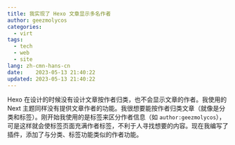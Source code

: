 ```yaml
---
title: 我实现了 Hexo 文章显示多名作者
author: geezmolycos
categories:
  - virt
tags:
  - tech
  - web
  - site
lang: zh-cmn-hans-cn
date:    2023-05-13 21:40:22
updated: 2023-05-13 21:40:22
---
```


Hexo 在设计的时候没有设计文章按作者归类，也不会显示文章的作者。我使用的 Next 主题同样没有提供文章作者的功能。我很想要能按作者归类文章（就像是分类和标签）。刚开始我使用的是标签来区分作者信息（如 `author:geezmolycos`），可是这样就会使标签页面充满作者标签，不利于人寻找想要的内容。现在我编写了插件，添加了与分类、标签功能类似的作者功能。



